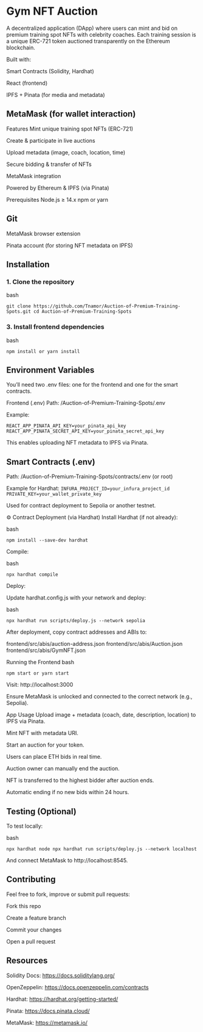 # Gym NFT Auction
A decentralized application (DApp) where users can mint and bid on premium training spot NFTs with celebrity coaches. Each training session is a unique ERC-721 token auctioned transparently on the Ethereum blockchain.

Built with:

Smart Contracts (Solidity, Hardhat)

React (frontend)

IPFS + Pinata (for media and metadata)

## MetaMask (for wallet interaction)

   Features
   Mint unique training spot NFTs (ERC-721)

   Create & participate in live auctions

   Upload metadata (image, coach, location, time)

   Secure bidding & transfer of NFTs

   MetaMask integration

   Powered by Ethereum & IPFS (via Pinata)

   Prerequisites
Node.js ≥ 14.x
npm or yarn

## Git

MetaMask browser extension

Pinata account (for storing NFT metadata on IPFS)

## Installation
### 1. Clone the repository
bash

`
git clone https://github.com/Tnamor/Auction-of-Premium-Training-Spots.git
cd Auction-of-Premium-Training-Spots
`

### 3. Install frontend dependencies
bash

`
npm install
or
yarn install
`

## Environment Variables
You’ll need two .env files: one for the frontend and one for the smart contracts.

Frontend (.env)
Path: /Auction-of-Premium-Training-Spots/.env

Example:

`
REACT_APP_PINATA_API_KEY=your_pinata_api_key
REACT_APP_PINATA_SECRET_API_KEY=your_pinata_secret_api_key
`

This enables uploading NFT metadata to IPFS via Pinata.

## Smart Contracts (.env)
Path: /Auction-of-Premium-Training-Spots/contracts/.env (or root)

Example for Hardhat:
`
INFURA_PROJECT_ID=your_infura_project_id
PRIVATE_KEY=your_wallet_private_key
`

Used for contract deployment to Sepolia or another testnet.

⚙️ Contract Deployment (via Hardhat)
Install Hardhat (if not already):

bash

`
npm install --save-dev hardhat
`

Compile:

bash

`
npx hardhat compile
`

Deploy:

Update hardhat.config.js with your network and deploy:

bash

`
npx hardhat run scripts/deploy.js --network sepolia
`

After deployment, copy contract addresses and ABIs to:

frontend/src/abis/auction-address.json
frontend/src/abis/Auction.json
frontend/src/abis/GymNFT.json

Running the Frontend
bash

`
npm start
or
yarn start
`

Visit: http://localhost:3000

Ensure MetaMask is unlocked and connected to the correct network (e.g., Sepolia).

App Usage
Upload image + metadata (coach, date, description, location) to IPFS via Pinata.

Mint NFT with metadata URI.

Start an auction for your token.

Users can place ETH bids in real time.

Auction owner can manually end the auction.

NFT is transferred to the highest bidder after auction ends.

Automatic ending if no new bids within 24 hours.

## Testing (Optional)
To test locally:

bash

`
npx hardhat node
npx hardhat run scripts/deploy.js --network localhost
`

And connect MetaMask to http://localhost:8545.

## Contributing
Feel free to fork, improve or submit pull requests:

Fork this repo

Create a feature branch

Commit your changes

Open a pull request

## Resources

Solidity Docs: https://docs.soliditylang.org/

OpenZeppelin: https://docs.openzeppelin.com/contracts

Hardhat: https://hardhat.org/getting-started/

Pinata: https://docs.pinata.cloud/

MetaMask: https://metamask.io/
